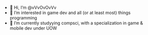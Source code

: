 - 👋 Hi, I’m @vVvOvOvVv
- 👀 I’m interested in game dev and all (or at least most) things programming
- 🌱 I’m currently studyying compsci, with a specialization in game & mobile dev under UOW

<!---
vVvOvOvVv/vVvOvOvVv is a ✨ special ✨ repository because its `README.md` (this file) appears on your GitHub profile.
You can click the Preview link to take a look at your changes.
--->
